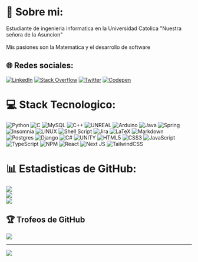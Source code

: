 # 💫 Sobre mi:
Estudiante de ingenieria informatica en la Universidad Catolica "Nuestra señora de la Asuncion"<br><br>Mis pasiones son la Matematica y el desarrollo de software


## 🌐 Redes sociales:
[![LinkedIn](https://img.shields.io/badge/LinkedIn-%230077B5.svg?logo=linkedin&logoColor=white)](https://linkedin.com/in/alain-vega-34260220b) [![Stack Overflow](https://img.shields.io/badge/-Stackoverflow-FE7A16?logo=stack-overflow&logoColor=white)](https://stackoverflow.com/users/21932484) [![Twitter](https://img.shields.io/badge/Twitter-%231DA1F2.svg?logo=Twitter&logoColor=white)](https://twitter.com/alainjosevz) [![Codepen](https://img.shields.io/badge/Codepen-000000?style=for-the-badge&logo=codepen&logoColor=white)](https://codepen.io/AlainVega) 

# 💻 Stack Tecnologico:
![Python](https://img.shields.io/badge/python-3670A0?style=flat&logo=python&logoColor=ffdd54) ![C](https://img.shields.io/badge/c-%2300599C.svg?style=flat&logo=c&logoColor=white) ![MySQL](https://img.shields.io/badge/mysql-%2300f.svg?style=flat&logo=mysql&logoColor=white) ![C++](https://img.shields.io/badge/c++-%2300599C.svg?style=flat&logo=c%2B%2B&logoColor=white) ![UNREAL](https://img.shields.io/badge/unreal-%2320232a.svg?style=flat&logo=unreal-engine&logoColor=white) ![Arduino](https://img.shields.io/badge/-Arduino-00979D?style=flat&logo=Arduino&logoColor=white) ![Java](https://img.shields.io/badge/java-%23ED8B00.svg?style=flat&logo=java&logoColor=white) ![Spring](https://img.shields.io/badge/spring-%236DB33F.svg?style=flat&logo=spring&logoColor=white) ![Insomnia](https://img.shields.io/badge/Insomnia-black?style=flat&logo=insomnia&logoColor=5849BE) ![LINUX](https://img.shields.io/badge/Linux-FCC624?style=flat&logo=linux&logoColor=black) ![Shell Script](https://img.shields.io/badge/shell_script-%23121011.svg?style=flat&logo=gnu-bash&logoColor=white) ![Jira](https://img.shields.io/badge/jira-%230A0FFF.svg?style=flat&logo=jira&logoColor=white) ![LaTeX](https://img.shields.io/badge/latex-%23008080.svg?style=flat&logo=latex&logoColor=white) ![Markdown](https://img.shields.io/badge/markdown-%23000000.svg?style=flat&logo=markdown&logoColor=white) ![Postgres](https://img.shields.io/badge/postgres-%23316192.svg?style=flat&logo=postgresql&logoColor=white) ![Django](https://img.shields.io/badge/django-%23092E20.svg?style=flat&logo=django&logoColor=white) ![C#](https://img.shields.io/badge/c%23-%23239120.svg?style=flat&logo=c-sharp&logoColor=white) ![UNITY](https://img.shields.io/badge/Unity-%2320232a.svg?style=flat&logo=unity&logoColor=white) ![HTML5](https://img.shields.io/badge/html5-%23E34F26.svg?style=flat&logo=html5&logoColor=white) ![CSS3](https://img.shields.io/badge/css3-%231572B6.svg?style=flat&logo=css3&logoColor=white) ![JavaScript](https://img.shields.io/badge/javascript-%23323330.svg?style=flat&logo=javascript&logoColor=%23F7DF1E) ![TypeScript](https://img.shields.io/badge/typescript-%23007ACC.svg?style=flat&logo=typescript&logoColor=white) ![NPM](https://img.shields.io/badge/NPM-%23000000.svg?style=flat&logo=npm&logoColor=white) ![React](https://img.shields.io/badge/react-%2320232a.svg?style=flat&logo=react&logoColor=%2361DAFB) ![Next JS](https://img.shields.io/badge/Next-black?style=flat&logo=next.js&logoColor=white) ![TailwindCSS](https://img.shields.io/badge/tailwindcss-%2338B2AC.svg?style=flat&logo=tailwind-css&logoColor=white) 
# 📊 Estadisticas de GitHub:
![](https://github-readme-stats.vercel.app/api?username=AlainVega&theme=onedark&hide_border=true&include_all_commits=true&count_private=false)<br/>
![](https://github-readme-streak-stats.herokuapp.com/?user=AlainVega&theme=onedark&hide_border=true)<br/>
![](https://github-readme-stats.vercel.app/api/top-langs/?username=AlainVega&theme=onedark&hide_border=true&include_all_commits=true&count_private=false&layout=compact)

## 🏆 Trofeos de GitHub
![](https://github-profile-trophy.vercel.app/?username=AlainVega&theme=onedark&no-frame=true&no-bg=true&margin-w=4)

---
[![](https://visitcount.itsvg.in/api?id=AlainVega&icon=0&color=7)](https://visitcount.itsvg.in)

<!-- Proudly created with GPRM ( https://gprm.itsvg.in ) -->
